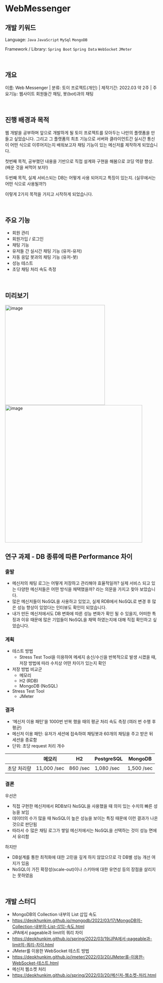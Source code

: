 # WebMessenger

## 개발 키워드
Language: `Java` `JavaScript` `MySql` `MongoDB`

Framework / Library: `Spring Boot` `Spring Data` `WebSocket` `JMeter`

<br/>

## 개요
이름: Web Messenger | 분류: 토이 프로젝트(개인) | 제작기간: 2022.03 약 2주 | 주요기능: 웹사이트 회원들간 채팅, 봇(bot)과의 채팅 

<br/>

## 진행 배경과 목적
웹 개발을 공부하며 앞으로 개발하게 될 토이 프로젝트를 모아두는 나만의 플랫폼을 만들고 싶었습니다. 그리고 그 플랫폼의 최초 기능으로 서버와 클라이언트간 실시간 통신이 어떤 식으로 이루어지는지 배워보고자 채팅 기능이 있는 메신저를 제작하게 되었습니다.

첫번째 목적, 공부했던 내용을 기반으로 직접 설계와 구현을 해봄으로 코딩 역량 향상. (배운 것을 써먹어 보자!)

두번째 목적, 실제 서비스되는 DB는 어떻게 사용 되어지고 특징이 있는지. (실무에서는 어떤 식으로 사용될까?)

이렇게 2가지 목적을 가지고 시작하게 되었습니다.

<br/>

## 주요 기능
*	회원 관리
*	회원가입 / 로그인
*	채팅 기능
*	유저들 간 실시간 채팅 기능 (유저-유저)
*	자동 응답 봇과의 채팅 기능 (유저-봇)
*	성능 테스트
*	초당 채팅 처리 속도 측정


<br/>


## 미리보기

 
 <img width="329" alt="image" src="https://user-images.githubusercontent.com/86358502/186424257-234f86c2-455c-45c1-b20d-19278b8a454c.png">

 <img width="452" alt="image" src="https://user-images.githubusercontent.com/86358502/186424223-b19713c6-c51a-4840-8227-8722ba93aaab.png">




 



<br/>

## 연구 과제 - DB 종류에 따른 Performance 차이

### 출발
*	메신저의 채팅 로그는 어떻게 저장하고 관리해야 효율적일까? 실제 서비스 되고 있는 다양한 메신저들은 어떤 방식을 채택했을까? 라는 의문을 가지고 찾아 보았습니다.
*	많은 메신저들이 NoSQL을 사용하고 있었고, 실제 RDB에서 NoSQL로 변경 후 많은 성능 향상이 있었다는 인터뷰도 확인이 되었습니다.
*	내가 만든 메신저에서도 DB 변화에 따른 성능 변화가 확인 될 수 있을지, 어떠한 특징과 이유 때문에 많은 기업들이 NoSQL을 채택 하였는지에 대해 직접 확인하고 싶었습니다.

### 계획
*	테스트 방법
    * Stress Test Tool을 이용하여 메세지 송신/수신을 반복적으로 발생 시켰을 때, 저장 방법에 따라 수치상 어떤 차이가 있는지 확인
*	저장 방법 비교군
    * 메모리
    * H2 (RDB)
    * MongoDB (NoSQL)
*	Stress Test Tool
    * JMeter



### 결과
*	‘메신저 이용 패턴’을 1000번 반복 했을 때의 평균 처리 속도 측정 (여러 번 수행 후 평균)
*	메신저 이용 패턴: 유저가 세션에 접속하여 채팅봇과 60개의 채팅을 주고 받은 뒤 세션을 종료함
*	단위: 초당 request 처리 개수


|    | 메모리	 |   H2	          |PostgreSQL	    | MongoDB |
|----|-------|-------------|---------|---------|
| 초당 처리량 |	11,000 /sec	| 860 /sec	| 1,080 /sec	| 1,500 /sec |




### 결론

우선은
*	직접 구현한 메신저에서 RDB보다 NoSQL을 사용했을 때 의미 있는 수치의 빠른 성능을 보임
*	데이터의 수가 많을 때 NoSQL이 높은 성능을 보이는 특징 때문에 이런 결과가 나온 것으로 판단됨
*	따라서 수 많은 채팅 로그가 쌓일 메신저에서는 NoSQL을 선택하는 것이 성능 면에서 유리함

하지만
*	DB설계를 통한 최적화에 대한 고민을 깊게 하지 않았으므로 각 DB별 성능 개선 여지가 있음
*	NoSQL이 가진 확장성(scale-out)이나 스키마에 대한 유연성 등의 장점을 살리지는 못하였음


<br/>


## 개발 스터디
*	MongoDB의 Collection 내부의 List 삽입 속도
*	https://deokhunkim.github.io/mongodb/2022/03/17/MongoDB의-Collection-내부의-List-삽입-속도.html
*	JPA에서 pageable과 limit의 쿼리 차이
*	https://deokhunkim.github.io/spring/2022/03/19/JPA에서-pageable과-limit의-쿼리-차이.html
*	JMeter를 이용한 WebSocket 테스트 방법
*	https://deokhunkim.github.io/jmeter/2022/03/20/JMeter를-이용한-WebSocket-테스트.html
*	메신저 웹소켓 처리
*	https://deokhunkim.github.io/spring/2022/03/20/메신저-웹소켓-처리.html

